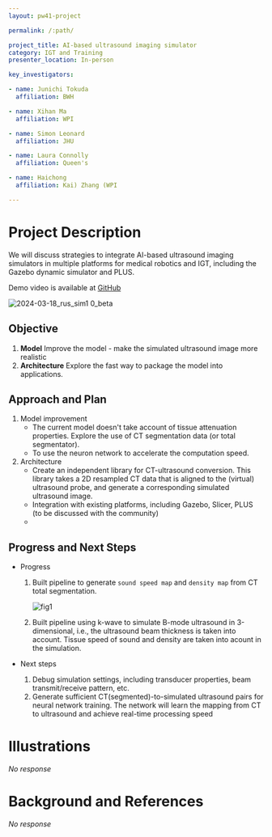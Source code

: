 ```yaml
---
layout: pw41-project

permalink: /:path/

project_title: AI-based ultrasound imaging simulator
category: IGT and Training
presenter_location: In-person

key_investigators:

- name: Junichi Tokuda
  affiliation: BWH

- name: Xihan Ma
  affiliation: WPI

- name: Simon Leonard
  affiliation: JHU

- name: Laura Connolly
  affiliation: Queen's

- name: Haichong
  affiliation: Kai) Zhang (WPI

---
```


# Project Description

<!-- Add a short paragraph describing the project. -->


We will discuss strategies to integrate AI-based ultrasound imaging simulators in multiple platforms for medical robotics and IGT, including the Gazebo dynamic simulator and PLUS.

Demo video is available at [GitHub](https://github.com/MXHsj/rus_sim_visuals/)

![2024-03-18_rus_sim1 0_beta](https://github.com/MXHsj/ProjectWeek/assets/31639301/7be20c1a-608b-4207-8e63-44429c663118)

## Objective

<!-- Describe here WHAT you would like to achieve (what you will have as end result). -->

1. **Model** Improve the model - make the simulated ultrasound image more realistic
2. **Architecture** Explore the fast way to package the model into applications.


## Approach and Plan

1. Model improvement
   - The current model doesn't take account of tissue attenuation properties. Explore the use of CT segmentation data (or total segmentator).
   - To use the neuron network to accelerate the computation speed.
2. Architecture
   - Create an independent library for CT-ultrasound conversion. This library takes a 2D resampled CT data that is aligned to the (virtual) ultrasound probe, and generate a corresponding simulated ultrasound image.
   - Integration with existing platforms, including Gazebo, Slicer, PLUS (to be discussed with the community)
   - 



## Progress and Next Steps

<!-- Update this section as you make progress, describing of what you have ACTUALLY DONE.
     If there are specific steps that you could not complete then you can describe them here, too. -->


- Progress
    1. Built pipeline to generate ```sound speed map``` and ```density map``` from CT total segmentation.

        ![fig1](https://github.com/MXHsj/ProjectWeek/assets/31639301/378084c3-90fe-48ca-bdb5-bb0299c05800)

    2. Built pipeline using k-wave to simulate B-mode ultrasound in 3-dimensional, i.e., the ultrasound beam thickness is taken into account. Tissue speed of sound and density are taken into acount in the simulation.

- Next steps
    1. Debug simulation settings, including transducer properties, beam transmit/receive pattern, etc.
    2. Generate sufficient CT(segmented)-to-simulated ultrasound pairs for neural network training. The network will learn the mapping from CT to ultrasound and achieve real-time processing speed




# Illustrations

<!-- Add pictures and links to videos that demonstrate what has been accomplished. -->


_No response_



# Background and References

<!-- If you developed any software, include link to the source code repository.
     If possible, also add links to sample data, and to any relevant publications. -->


_No response_

